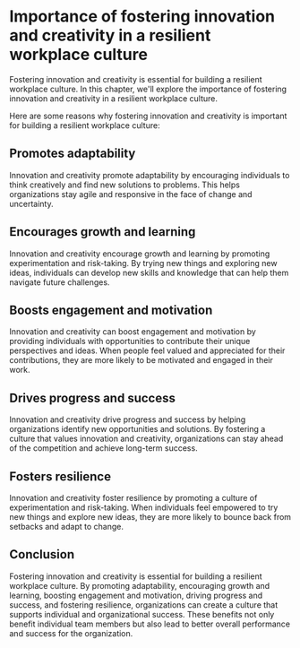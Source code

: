Importance of fostering innovation and creativity in a resilient workplace culture
==================================================================================================================================

Fostering innovation and creativity is essential for building a resilient workplace culture. In this chapter, we'll explore the importance of fostering innovation and creativity in a resilient workplace culture.

Here are some reasons why fostering innovation and creativity is important for building a resilient workplace culture:

## Promotes adaptability

Innovation and creativity promote adaptability by encouraging individuals to think creatively and find new solutions to problems. This helps organizations stay agile and responsive in the face of change and uncertainty.

## Encourages growth and learning

Innovation and creativity encourage growth and learning by promoting experimentation and risk-taking. By trying new things and exploring new ideas, individuals can develop new skills and knowledge that can help them navigate future challenges.

## Boosts engagement and motivation

Innovation and creativity can boost engagement and motivation by providing individuals with opportunities to contribute their unique perspectives and ideas. When people feel valued and appreciated for their contributions, they are more likely to be motivated and engaged in their work.

## Drives progress and success

Innovation and creativity drive progress and success by helping organizations identify new opportunities and solutions. By fostering a culture that values innovation and creativity, organizations can stay ahead of the competition and achieve long-term success.

## Fosters resilience

Innovation and creativity foster resilience by promoting a culture of experimentation and risk-taking. When individuals feel empowered to try new things and explore new ideas, they are more likely to bounce back from setbacks and adapt to change.

Conclusion
----------

Fostering innovation and creativity is essential for building a resilient workplace culture. By promoting adaptability, encouraging growth and learning, boosting engagement and motivation, driving progress and success, and fostering resilience, organizations can create a culture that supports individual and organizational success. These benefits not only benefit individual team members but also lead to better overall performance and success for the organization.

